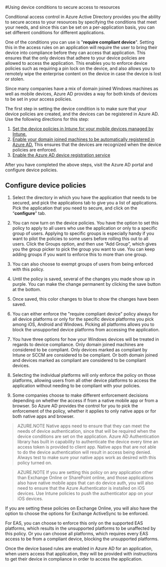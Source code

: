 <properties
	pageTitle="Using device conditions to secure access to resources"
	description="Enforce conditional access by configuring device policies to ensure compliant devices and disallow access from lost, stolen, non-compliant devices."
	services="active-directory, virtual-network"
	documentationCenter=""
	authors="femila"
	manager="stevenpo"
	editor=""/>

<tags
	ms.service="active-directory"
	ms.devlang="na"
	ms.topic="article"
    ms.tgt_pltfrm="na"
    ms.workload="identity" 
	ms.date="08/19/2015"
	ms.author="femila"/>

#Using device conditions to secure access to resources

Conditional access control in Azure Active Directory provides you the ability to secure access to your resources by specifying the conditions that meet your needs, and since this can be set on a per-application basis, you can set different conditions for different applications.
 
One of the conditions you can use is "**require compliant device**". Setting this in the access rules on an application will require the user to bring their device into compliance before they can access that application. This ensures that the only devices that adhere to your device policies are allowed to access the application. This enables you to enforce device policies such as requiring a pin lock on the device, and also allows you to remotely wipe the enterprise content on the device in case the device is lost or stolen.
 
Since many companies have a mix of domain joined Windows machines as well as mobile devices, Azure AD provides a way for both kinds of devices to be set in your access policies.
 
The first step in setting the device condition is to make sure that your device policies are created, and the devices can be registered in Azure AD. Use the following directions for this step:

1.	[Set the device policies in Intune for your mobile devices managed by Intune.](https://technet.microsoft.com/en-us/library/dn705843.aspx) 
2.	[Enable your domain joined machines to be automatically registered in Azure AD.]() This ensures that the devices are recognized when the device policies are enforced.
3.	[Enable the Azure AD device registration service]()

 After you have completed the above steps, visit the Azure AD portal and configure device policies.

## Configure device policies

1. Select the directory in which you have the application that needs to be secured, and pick the applications tab to give you a list of applications.  
Pick the application that you need to secure, and click on the “**configure**” tab.
2.  You can now turn on the device policies. You have the option to set this policy to apply to all users who use the application or only to a specific group of users. Applying to specific groups is especially handy if you want to pilot the policies to some users before rolling this out to all users. Click the Groups option, and then use “Add Group”, which gives you the group picker to pick the group you want to use. You can keep adding groups if you want to enforce this to more than one group.
  
3. You can also choose to exempt groups of users from being enforced with this policy.
4. Until the policy is saved, several of the changes you made show up in purple. You can make the change permanent by clicking the save button at the bottom.

5. Once saved, this color changes to blue to show the changes have been saved.
6.  You can either enforce the "require compliant device" policy always for all device platforms or only for the specific device platforms you pick among iOS, Android and Windows. Picking all platforms allows you to block the unsupported device platforms from accessing the application. 
7.  You have three options for how your Windows devices will be treated in regards to device compliance. Only domain joined machines are considered to be compliant. Only devices marked as compliant by Intune or SCCM are considered to be compliant. Or both domain joined and devices marked as compliant are considered to be compliant devices.
8.  Selecting the individual platforms will only enforce the policy on those platforms, allowing users from all other device platforms to access the application without needing to be compliant with your policies.
9. Some companies choose to make different enforcement decisions depending on whether the access if from a native mobile app or from a browser. So Azure AD provides the control for you to pick the enforcement of the policy, whether it applies to only native apps or for both native apps and browser.

 

>AZURE.NOTE
Native apps need to ensure that they can meet the needs of device authentication, since that will be required when the device conditions are set on the application. Azure AD Authentication library has built in capability to authenticate the device every time an access token is provided to client app.  Native apps that are not able to do the device authentication will result in access being denied. Always test to make sure your native apps work as desired with this policy turned on.

>AZURE.NOTE If you are setting this policy on any application other than Exchange Online or SharePoint online, and those applications also have native mobile apps that can do device auth, you will also need to ensure that the Azure Authenticator is installed on iOS devices. Use Intune policies to push the authenticator app on your iOS devices. <get pointer from intune>
 
If you are setting these policies on Exchange Online, you will also have the option to choose the options for Exchange ActiveSync to be enforced.

 
 

For EAS, you can choose to enforce this only on the supported EAS platforms, which results in the unsupported platforms to be unaffected by this policy.
Or you can choose all platforms, which requires every EAS access to be from a compliant device, blocking the unsupported platforms.

 

Once the device based rules are enabled in Azure AD for an application, when users access that application, they will be provided with instructions to get their device in compliance in order to access the application.
